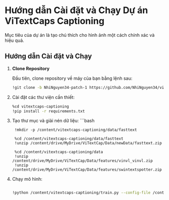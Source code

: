 # Hướng dẫn Cài đặt và Chạy Dự án ViTextCaps Captioning

Mục tiêu của dự án là tạo chú thích cho hình ảnh một cách chính xác và hiệu quả.

## Hướng dẫn Cài đặt và Chạy

1. **Clone Repository**

   Đầu tiên, clone repository về máy của bạn bằng lệnh sau:

   ```bash
   !git clone -b NhiNguyen34-patch-1 https://github.com/NhiNguyen34/vitextcaps-captioning.git

2. Cài đặt các thư viện cần thiết:
    ```bash
    %cd vitextcaps-captioning 
    !pip install -r requirements.txt

3. Tạo thư mục và giải nén dữ liệu:
       ```bash

        !mkdir -p /content/vitextcaps-captioning/data/fasttext
   
        %cd /content/vitextcaps-captioning/data/fasttext
        !unzip /content/drive/MyDrive/ViTextCap/Data/newData/fasttext.zip
        
        %cd /content/vitextcaps-captioning/data
        !unzip /content/drive/MyDrive/ViTextCap/Data/features/vinvl_vinvl.zip
        !unzip /content/drive/MyDrive/ViTextCap/Data/features/swintextspotter.zip 

5. Chạy mô hình:
      ```bash
      
      !python /content/vitextcaps-captioning/train.py --config-file /content/vitextcaps-captioning/configs/mmf_m4c_captioner.yaml
